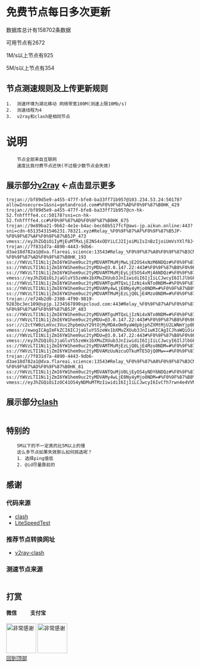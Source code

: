 # 免费节点每日多次更新
数据库总计有158702条数据 

可用节点有2672 

1M/s以上节点有925 

5M/s以上节点有354
## 节点测速规则及上传更新规则

```
1.  测速环境为湖北移动 网络带宽100M(测速上限10Mb/s)
2.  测速线程为4
3.  v2ray和clash是相同节点 
```
# 说明
```
    节点全部来自互联网
    速度比我付费节点还快(不过极少数节点会失效)
```

## 展示部分[v2ray](https://github.com/sanzhang007/node_free/blob/main/v2ray.txt) <-点击显示更多

```
trojan://bf89d5e9-a455-477f-bfe8-ba33ff71b957@103.234.53.24:50178?allowInsecure=1&sni=getandroid.com#%F0%9F%87%AD%F0%9F%87%B0HK_429
trojan://bf89d5e9-a455-477f-bfe8-ba33ff71b957@cn-hk-52.fnhffffe4.cc:50178?sni=cn-hk-52.fnhffffe4.cc#%F0%9F%87%AD%F0%9F%87%B0HK_675
trojan://9e89ba21-9b62-4e1e-b4ac-bec68b517fcf@aws-jp.aikun.online:443?sni=cdn-65135431546231.78321.xyz#Relay_%F0%9F%87%AF%F0%9F%87%B5JP-%F0%9F%87%AF%F0%9F%87%B5JP_473
vmess://eyJhZGQiOiIyMjEuMTMxLjE2NS4xODYiLCJ2IjoiMiIsInBzIjoiUmVsYXlf8J+HqPCfh7NDTi3wn4e58J+HvFRXXzYzIiwicG9ydCI6MTgwNzUsImlkIjoiMWIzNTQ0MGEtMTMwOS0zMzliLTlkZDMtZmY5MGZmODg3ZDc2IiwiYWlkIjoiMCIsIm5ldCI6IndzIiwidHlwZSI6IiIsImhvc3QiOiIiLCJwYXRoIjoiL3NvZGEiLCJ0bHMiOiIifQ==
trojan://7f831d7a-4890-4443-9db6-d3ae18d782a1@dva.flareai.science:13543#Relay_%F0%9F%87%A8%F0%9F%87%B3CN-%F0%9F%87%AD%F0%9F%87%B0HK_193
ss://YWVzLTI1Ni1jZmI6YW1hem9uc2tyMDVAMTMuMjMwLjE2OS4xNzM6NDQz#%F0%9F%87%AF%F0%9F%87%B5JP_427
ss://YWVzLTI1Ni1jZmI6YW1hem9uc2tyMDU=@3.0.147.22:443#%F0%9F%87%B8%F0%9F%87%ACSG_447
ss://YWVzLTI1Ni1jZmI6YW1hem9uc2tyMDVAMTMuMjEyLjE5OS4xMjA6NDQz#%F0%9F%87%B8%F0%9F%87%ACSG_666
vmess://eyJhZGQiOiJjaGluYS5zeWx1bXMuZXUub3JnIiwidiI6IjIiLCJwcyI6IlJlbGF5X/Cfh63wn4ewSEst8J+HrfCfh7BIS18zODQiLCJwb3J0Ijo0NDMsImlkIjoiZWE4NDRhOTUtNDA2Yy00NTZhLWI5YTUtOTM0ZTUyZTI2OTgxIiwiYWlkIjoiMCIsIm5ldCI6IndzIiwidHlwZSI6IiIsImhvc3QiOiIiLCJwYXRoIjoiL2VhODQ0YTk1LTQwNmMtNDU2YS1iOWE1LTkzNGU1MmUyNjk4MSIsInRscyI6InRscyJ9
ss://YWVzLTI1Ni1jZmI6YW1hem9uc2tyMDVAMTguMTQxLjIzNi4xNTo0NDM=#%F0%9F%87%B8%F0%9F%87%ACSG_665
ss://YWVzLTI1Ni1jZmI6YW1hem9uc2tyMDVAMy4wLjE0Ny4yMjo0NDM=#%F0%9F%87%B8%F0%9F%87%ACSG_420
ss://YWVzLTI1Ni1jZmI6YW1hem9uc2tyMDVAMTMuMjEzLjQ0LjE4Mzo0NDM=#%F0%9F%87%BA%F0%9F%87%B8US_465
trojan://ef24b2d0-2388-4f90-9819-9283bc3ec109@spjp.1234567890spcloud.com:443#Relay_%F0%9F%87%AF%F0%9F%87%B5JP-%F0%9F%87%AF%F0%9F%87%B5JP_483
ss://YWVzLTI1Ni1jZmI6YW1hem9uc2tyMDVAMTguMTQxLjIzNi4xNTo0NDM=#%F0%9F%87%B8%F0%9F%87%ACSG_646
ss://YWVzLTI1Ni1jZmI6YW1hem9uc2tyMDU=@3.0.147.22:443#%F0%9F%87%B8%F0%9F%87%ACSG_413
ssr://c2ctYW0zLmVxc3Vuc2hpbmUuY29tOjMyMDAxOm9yaWdpbjphZXMtMjU2LWNmYjp0bHMxLjJfdGlja2V0X2F1dGg6TTJjd1pFaHNTMDFGLz9vYmZzcGFyYW09JnJlbWFya3M9VW1Wc1lYbGZMZkNmaDdqd240ZXNVMGRmTVRrdyZwcm90b3BhcmFtPQ==
vmess://ewogICAgImFkZCI6ICJjaGluYS5zeWx1bXMuZXUub3JnIiwKICAgICJhaWQiOiAwLAogICAgImhvc3QiOiAiIiwKICAgICJpZCI6ICJlYTg0NGE5NS00MDZjLTQ1NmEtYjlhNS05MzRlNTJlMjY5ODEiLAogICAgIm5ldCI6ICJ3cyIsCiAgICAicGF0aCI6ICIvZWE4NDRhOTUtNDA2Yy00NTZhLWI5YTUtOTM0ZTUyZTI2OTgxIiwKICAgICJwb3J0IjogNDQzLAogICAgInBzIjogIlJlbGF5X/Cfh63wn4ewSEst8J+HrfCfh7BIS18zODQiLAogICAgInRscyI6ICJ0bHMiLAogICAgInR5cGUiOiAiYXV0byIsCiAgICAic2VjdXJpdHkiOiAiYXV0byIsCiAgICAic2tpcC1jZXJ0LXZlcmlmeSI6IHRydWUsCiAgICAic25pIjogIiIKfQ==
ss://YWVzLTI1Ni1jZmI6YW1hem9uc2tyMDU=@3.0.147.22:443#%F0%9F%87%B8%F0%9F%87%ACSG_401
vmess://eyJhZGQiOiJjaGluYS5zeWx1bXMuZXUub3JnIiwidiI6IjIiLCJwcyI6IlJlbGF5X/Cfh63wn4ewSEst8J+HrfCfh7BIS18zODAiLCJwb3J0Ijo0NDMsImlkIjoiZWE4NDRhOTUtNDA2Yy00NTZhLWI5YTUtOTM0ZTUyZTI2OTgxIiwiYWlkIjoiMCIsIm5ldCI6IndzIiwidHlwZSI6IiIsImhvc3QiOiIiLCJwYXRoIjoiL2VhODQ0YTk1LTQwNmMtNDU2YS1iOWE1LTkzNGU1MmUyNjk4MSIsInRscyI6InRscyJ9
ss://YWVzLTI1Ni1jZmI6YW1hem9uc2tyMDVAMTMuMjEzLjQ0LjE4Mzo0NDM=#%F0%9F%87%BA%F0%9F%87%B8US_444
ss://YWVzLTI1Ni1jZmI6YW1hem9uc2tyMDVAMzUuNzcuOTkuMTE5OjQ0Mw==#%F0%9F%87%AF%F0%9F%87%B5JP_608
trojan://7f831d7a-4890-4443-9db6-d3ae18d782a1@dva.flareai.science:13543#Relay_%F0%9F%87%A8%F0%9F%87%B3CN-%F0%9F%87%AD%F0%9F%87%B0HK_81
ss://YWVzLTI1Ni1jZmI6YW1hem9uc2tyMDVANTQuMjU0LjEyOS4yNDY6NDQz#%F0%9F%87%B8%F0%9F%87%ACSG_680
ss://YWVzLTI1Ni1jZmI6YW1hem9uc2tyMDVAMy4wLjE0Ny4yMjo0NDM=#%F0%9F%87%B8%F0%9F%87%ACSG_401
vmess://eyJhZGQiOiIzOC41OS4yNDMuMTMzIiwidiI6IjIiLCJwcyI6IvCfh7rwn4e4VVNfMTQzNSIsInBvcnQiOjgwLCJpZCI6IjU4Yzc2ZDc1LTU2M2MtNDY5NC04NGM0LWE3OThkNTVlOTBlZCIsImFpZCI6IjAiLCJuZXQiOiJ3cyIsInR5cGUiOiIiLCJob3N0IjoiMzguNTkuMjQzLjEzMyIsInBhdGgiOiIvIiwidGxzIjoiIn0=

```

## 展示部分[clash](https://github.com/sanzhang007/node_free/blob/main/clash.yaml)

```yaml
```
## 特别的

```
    5M以下的不一定真的比5M以上的慢
    这么多节点如果失效那么如何挑选呢？
    1. 选择ping值低
    2. @id尽量靠前的
```

## 感谢
### 代码来源
- [clash](https://github.com/Dreamacro/clash)
- [LiteSpeedTest](https://github.com/xxf098/LiteSpeedTest)

### 推荐节点转换网址
- [v2ray-clash](https://v1.v2rayse.com/v2ray-clash)


### 测速节点来源
```

```

## 打赏

#### 微信 &nbsp;&nbsp;&nbsp;&nbsp;&nbsp;&nbsp;&nbsp;&nbsp;&nbsp;&nbsp;支付宝 
<img src="https://github.com/sanzhang007/node_free/blob/main/png/weixin.png" width="80px" alt="非常感谢">&nbsp;<img src="https://github.com/sanzhang007/node_free/blob/main/png/alipay.png" width="80px" alt="非常感谢">
</br>
[回到顶部](#readme)